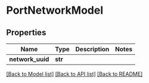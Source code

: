 # PortNetworkModel

## Properties
Name | Type | Description | Notes
------------ | ------------- | ------------- | -------------
**network_uuid** | **str** |  | 

[[Back to Model list]](../README.md#documentation-for-models) [[Back to API list]](../README.md#documentation-for-api-endpoints) [[Back to README]](../README.md)


